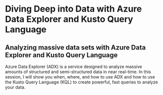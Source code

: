# Diving Deep into Data with Azure Data Explorer and Kusto Query Language

## Analyzing massive data sets with Azure Data Explorer and Kusto Query Language

Azure Data Explorer (ADX) is a service designed to analyze massive amounts of structured and semi-structured data in near real-time. 
In this session, I will show you when, where, and how to use ADX and how to use the Kusto Query Language (KQL) to create powerful, fast queries to analyze your data.
